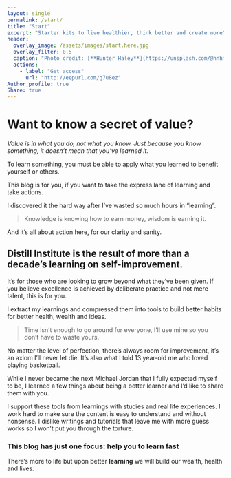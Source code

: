 ```yaml
---
layout: single
permalink: /start/
title: "Start"
excerpt: "Starter kits to live healthier, think better and create more"
header:
  overlay_image: /assets/images/start.here.jpg
  overlay_filter: 0.5
  caption: "Photo credit: [**Hunter Haley**](https://unsplash.com/@hnhmarketing)"
  actions:
    - label: "Get access"
      url: "http://eepurl.com/g7u8ez"
Author_profile: true
Share: true
---
```


# Want to know a secret of value?

*Value is in what you do, not what you know. Just because you know something, it doesn’t mean that you’ve learned it.*

To learn something, you must be able to apply what you learned to benefit yourself or others. 

This blog is for you, if you want to take the express lane of learning and take actions.

I discovered it the hard way after I’ve wasted so much hours in “learning”.

> Knowledge is knowing how to earn money, wisdom is earning it. 

And it’s all about action here, for our clarity and sanity.

## Distill Institute is the result of more than a decade’s learning on self-improvement. 

It’s for those who are looking to grow beyond what they’ve been given. If you believe excellence is achieved by deliberate practice and not mere talent, this is for you.

I extract my learnings and compressed them into tools to build better habits for better health, wealth and ideas. 

> Time isn’t enough to go around for everyone, I’ll use mine so you don’t have to waste yours.

No matter the level of perfection, there’s always room for improvement, it’s an axiom I’ll never let die. It’s also what I told 13 year-old me who loved playing basketball. 

While I never became the next Michael Jordan that I fully expected myself to be, I learned a few things about being a better learner and I’d like to share them with you.

I support these tools from learnings with studies and real life experiences. I work hard to make sure the content is easy to understand and without nonsense. I dislike writings and tutorials that leave me with more guess works so I won’t put you through the torture. 

### This blog has just one focus: help you to learn fast


There’s more to life but upon better **learning** we will build our wealth, health and lives.  

